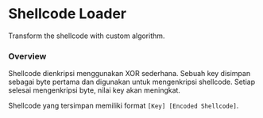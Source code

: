 # Shellcode Loader

Transform the shellcode with custom algorithm.

### Overview

Shellcode dienkripsi menggunakan XOR sederhana. Sebuah key disimpan sebagai byte pertama dan digunakan untuk mengenkripsi shellcode. Setiap selesai mengenkripsi byte, nilai key akan meningkat.

Shellcode yang tersimpan memiliki format `[Key] [Encoded Shellcode]`.